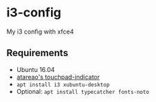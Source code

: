 # i3-config
My i3 config with xfce4

## Requirements
- Ubuntu 16.04
- [atareao's touchpad-indicator](https://launchpad.net/touchpad-indicator)
- ```apt install i3 xubuntu-desktop```
- Optional: ```apt install typecatcher fonts-noto```
